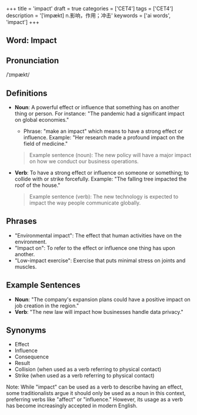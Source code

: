 +++
title = 'impact'
draft = true
categories = ['CET4']
tags = ['CET4']
description = '[ˈimpækt] n.影响，作用；冲击'
keywords = ['ai words', 'impact']
+++

## Word: Impact

## Pronunciation
/ˈɪmpækt/

## Definitions
- **Noun**: A powerful effect or influence that something has on another thing or person. For instance: "The pandemic had a significant impact on global economies."
  - Phrase: "make an impact" which means to have a strong effect or influence. Example: "Her research made a profound impact on the field of medicine."
  
  > Example sentence (noun): The new policy will have a major impact on how we conduct our business operations.

- **Verb**: To have a strong effect or influence on someone or something; to collide with or strike forcefully. Example: "The falling tree impacted the roof of the house."

  > Example sentence (verb): The new technology is expected to impact the way people communicate globally.

## Phrases
- "Environmental impact": The effect that human activities have on the environment.
- "Impact on": To refer to the effect or influence one thing has upon another.
- "Low-impact exercise": Exercise that puts minimal stress on joints and muscles.

## Example Sentences
- **Noun**: "The company's expansion plans could have a positive impact on job creation in the region."
- **Verb**: "The new law will impact how businesses handle data privacy."

## Synonyms
- Effect
- Influence
- Consequence
- Result
- Collision (when used as a verb referring to physical contact)
- Strike (when used as a verb referring to physical contact) 

Note: While "impact" can be used as a verb to describe having an effect, some traditionalists argue it should only be used as a noun in this context, preferring verbs like "affect" or "influence." However, its usage as a verb has become increasingly accepted in modern English.
